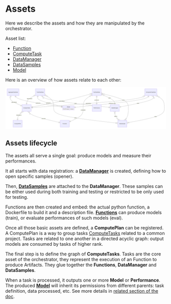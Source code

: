 # Assets

Here we describe the assets and how they are manipulated by the orchestrator.

Asset list:

- [Function](./function.md)
- [ComputeTask](./computetask.md)
- [DataManager](./datamanager.md)
- [DataSamples](./datasamples.md)
- [Model](./model.md)

Here is an overview of how assets relate to each other:

![](../schemas/entities.svg)

## Assets lifecycle

The assets all serve a single goal: produce models and measure their performances.

It all starts with data registration: a **[DataManager](./datamanager.md)** is created, defining how to open specific samples (opener).

Then, **[DataSamples](./datasamples.md)** are attached to the **DataManager**.
These samples can be either used during both training and testing or restricted to be only used for testing.

Functions are then created and embed: the actual python function, a Dockerfile to build it and a description file.
**[Functions](./function.md)** can produce models (train), or evaluate performances of such models (eval).

Once all those basic assets are defined, a **ComputePlan** can be registered.
A ComputePlan is a way to group tasks [ComputeTasks](./computetask.md) related to a common project.
Tasks are related to one another in a directed acyclic graph: output models are consumed by tasks of higher rank.

The final step is to define the graph of **ComputeTasks**.
Tasks are the core asset of the orchestrator, they represent the execution of an Function to produce Artifacts.
They glue together the **Functions**, **DataManager** and **DataSamples**.

When a task is processed, it outputs one or more **Model** or **Performance**.
The produced **[Model](./model.md)** will inherit its permissions from different parents: task definition, data processed, etc.
See more details in [related section of the doc](../permissions.md).
